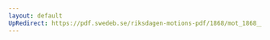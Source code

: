 ```yaml
---
layout: default
UpRedirect: https://pdf.swedeb.se/riksdagen-motions-pdf/1868/mot_1868__fk__00003.pdf
---
```

